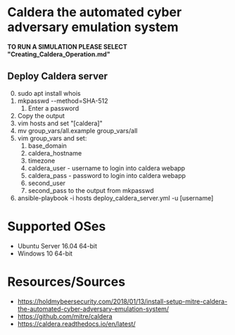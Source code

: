 # Caldera the automated cyber adversary emulation system
**TO RUN A SIMULATION PLEASE SELECT "Creating_Caldera_Operation.md"**

## Deploy Caldera server
0. sudo apt install whois
0. mkpasswd --method=SHA-512
    1. Enter a password
0. Copy the output
0. vim hosts and set "[caldera]"
0. mv group_vars/all.example group_vars/all
0. vim group_vars and set:
    1. base_domain
    1. caldera_hostname
    1. timezone
    1. caldera_user - username to login into caldera webapp
    1. caldera_pass - password to login into caldera webapp
    1. second_user
    1. second_pass to the output from mkpasswd
0. ansible-playbook -i hosts deploy_caldera_server.yml -u [username]

# Supported OSes
* Ubuntu Server 16.04 64-bit
* Windows 10 64-bit

# Resources/Sources
* https://holdmybeersecurity.com/2018/01/13/install-setup-mitre-caldera-the-automated-cyber-adversary-emulation-system/
* https://github.com/mitre/caldera
* https://caldera.readthedocs.io/en/latest/
